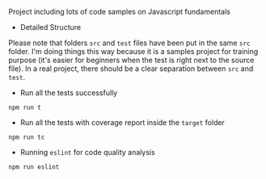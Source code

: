 Project including lots of code samples on Javascript fundamentals

* Detailed Structure

Please note that folders `src` and `test` files have been put in the same `src` folder. 
I'm doing things this way because it is a samples project for training purpose (it's easier for beginners when the test is right next to the source file). 
In a real project, there should be a clear separation between `src` and `test`.

* Run all the tests successfully
```
npm run t
```
* Run all the tests with coverage report inside the `target` folder
```
npm run tc
```



* Running `eslint` for code quality analysis
```
npm run eslint
```


